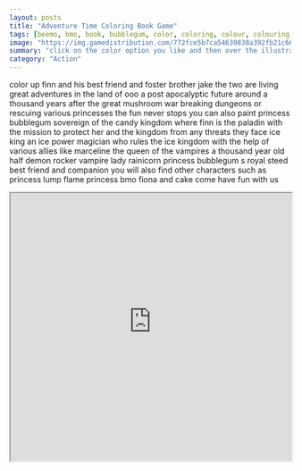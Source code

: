 ```yaml
---
layout: posts
title: "Adventure Time Coloring Book Game"
tags: [beemo, bmo, book, bubblegum, color, coloring, colour, colouring, educational, finn, flame, ice, jake, kids, king, lumpy, marceline, princess, space, time, free, online, games, oyna, game, free, games, play, play, games]
image: "https://img.gamedistribution.com/772fce5b7ca54639838a392fb21c66a2.jpg"
summary: "click on the color option you like and then over the illustration after you color it up you can save your image  free online games oyna game free games play play games"
category: "Action"
---
```


color up finn and his best friend and foster brother jake the two are living great adventures in the land of ooo a post apocalyptic future around a thousand years after the great mushroom war breaking dungeons or rescuing various princesses the fun never stops you can also paint princess bubblegum sovereign of the candy kingdom where finn is the paladin with the mission to protect her and the kingdom from any threats they face ice king an ice power magician who rules the ice kingdom with the help of various allies like marceline the queen of the vampires a thousand year old half demon rocker vampire lady rainicorn princess bubblegum s royal steed best friend and companion you will also find other characters such as princess lump flame princess bmo fiona and cake come have fun with us

<iframe width="100%" height="480px;" src="https://html5.gamedistribution.com/772fce5b7ca54639838a392fb21c66a2/"></iframe>